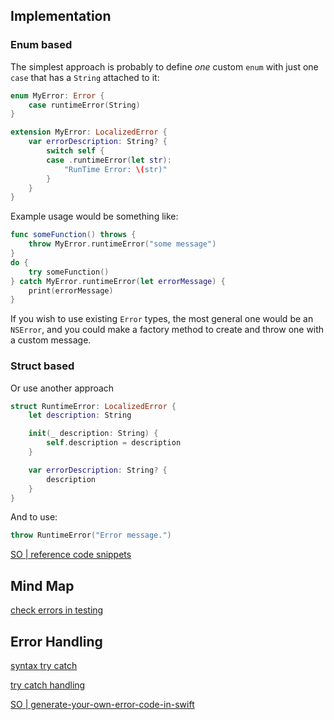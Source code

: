 

## Implementation

### Enum based

The simplest approach is probably to define _one_ custom `enum` with just one `case` that has a `String` attached to it:

```swift
enum MyError: Error {
    case runtimeError(String)
}

extension MyError: LocalizedError {
	var errorDescription: String? {
        switch self {
	    case .runtimeError(let str):
		    "RunTime Error: \(str)"
        }
    }
}
```

Example usage would be something like:

```swift
func someFunction() throws {
    throw MyError.runtimeError("some message")
}
do {
    try someFunction()
} catch MyError.runtimeError(let errorMessage) {
    print(errorMessage)
}
```

If you wish to use existing `Error` types, the most general one would be an `NSError`, and you could make a factory method to create and throw one with a custom message.


### Struct based

Or use another approach 

```swift
struct RuntimeError: LocalizedError {
    let description: String

    init(_ description: String) {
        self.description = description
    }

    var errorDescription: String? {
        description
    }
}
```



And to use:

```swift
throw RuntimeError("Error message.")
```

[SO | reference code snippets](https://stackoverflow.com/questions/31443645/simplest-way-to-throw-an-error-exception-with-a-custom-message-in-swift)

## Mind Map

[check errors in testing](check_error.md)



## Error Handling


[syntax try catch](https://www.hackingwithswift.com/new-syntax-swift-2-error-handling-try-catch)

[try catch handling](https://www.avanderlee.com/swift/try-catch-throw-error-handling/)

[SO | generate-your-own-error-code-in-swift](https://stackoverflow.com/questions/40671991/generate-your-own-error-code-in-swift-3)

